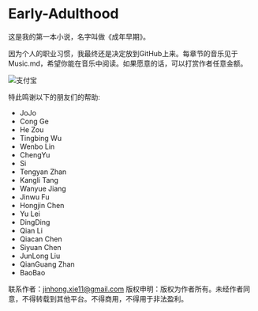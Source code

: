 # Early-Adulthood
这是我的第一本小说，名字叫做《成年早期》。

因为个人的职业习惯，我最终还是决定放到GitHub上来。每章节的音乐见于Music.md，希望你能在音乐中阅读。如果愿意的话，可以打赏作者任意金额。

![支付宝](./pic/Alipay.jpg)

特此鸣谢以下的朋友们的帮助:

+ JoJo
+ Cong Ge
+ He Zou
+ Tingbing Wu
+ Wenbo Lin
+ ChengYu
+ Si
+ Tengyan Zhan
+ Kangli Tang
+ Wanyue Jiang
+ Jinwu Fu
+ Hongjin Chen
+ Yu Lei
+ DingDing
+ Qian Li
+ Qiacan Chen
+ Siyuan Chen
+ JunLong Liu
+ QianGuang Zhan
+ BaoBao


联系作者：jinhong.xie11@gmail.com
版权申明：版权为作者所有。未经作者同意，不得转载到其他平台。不得商用，不得用于非法盈利。

